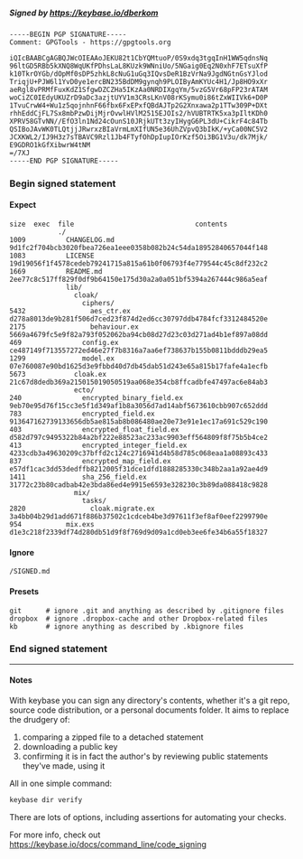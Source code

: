 ##### Signed by https://keybase.io/dberkom
```
-----BEGIN PGP SIGNATURE-----
Comment: GPGTools - https://gpgtools.org

iQIcBAABCgAGBQJWcOIEAAoJEKU82t1CbYQMtuoP/0S9xdq3tgqInH1WW5qdnsNq
96ltGD5RBb5kXNQ8WqUKfPDhsLaL8KUzk9WNniUo/5NGaig0Eq2N0xhF7ETsuXfP
k10TkrOYGb/dOpMf0sDP5zhkL8cNuG1uGq3IQvsDeR1BzVrNa9JgdNGtnGsYJlod
TriqjU+PJW6l1YvD0ye1ercBN235BdDM9gynqh9PLOIByAmKYUc4H1/Jp8HO9xXr
aeRgl8vPRMfFuxKdZ1SfgwDZCZHa5IKzAa0NRDIXgqYm/5vzG5Vr68pFP23rATAM
woCiZC0IEdyUKUZrD9aDc3azjtUYV1m3CRsLKnV08rKSymu0i86tZxWIIVk6+D0P
1TvuCrwW4+Wu1z5qojnhnF66fbx6FxEPxfQBdAJTp2G2Xnxawa2p1TTw309P+DXt
rhhEddCjFL7Sx8mbPzwDijMjrOvwlHVlM2515EJOIs2/hVUBTRTK5xa3pIltKDh0
XPRV58GTvNN//EfO3ln1Nd24cOunS10JRjkUTt3zyIHygG6PL3dU+CikrF4c84Tb
QSIBoJAvWK0TLQtjjJRwrxzBIaVrmLmXIfUN5e36UhZVpvQ3bIkK/+yCa00NC5V2
JCXKWL2/IJ9H3z7sTBAVC9Rzl1Jb4FTyfOhDpIupIOrKzf5Oi3BG1V3u/dk7Mjk/
E9GDRO1kGfXibwrW4tNM
=/7XJ
-----END PGP SIGNATURE-----

```

<!-- END SIGNATURES -->

### Begin signed statement 

#### Expect

```
size  exec  file                              contents                                                        
            ./                                                                                                
1009          CHANGELOG.md                    9d1fc2f704bcb3020fbea726ea1eee0358b082b24c54da18952840657044f148
1083          LICENSE                         19d19056f1f4578cedeb79241715a815a61b0f06793f4e779544c45c8df232c2
1669          README.md                       2ee77c8c517ff829f0df9b64150e175d30a2a0a051bf5394a267444c986a5eaf
              lib/                                                                                            
                cloak/                                                                                        
                  ciphers/                                                                                    
5432                aes_ctr.ex                d278a8013de9b281f506d7ced23f874d2ed6cc30797ddb4784fcf3312484520e
2175                behaviour.ex              5669a4679fc5e9f82a793f052062ba94cb08d27d23c03d271ad4b1ef897a08dd
469               config.ex                   ce487149f713557272ed46e27f7b8316a7aa6ef738637b155b0811bdddb29ea5
1299              model.ex                    07e760087e90bd1625d3e9fbbd40d7db45dab51d243e65a815b17fafe4a1ecfb
5673            cloak.ex                      21c67d8dedb369a215015019050519aa068e354cb8ffcadbfe47497ac6e84ab3
                ecto/                                                                                         
240               encrypted_binary_field.ex   9eb70e95d76f15cc3e5f1d349af1b8a3056d7ad14abf5673610cbb907c652ddd
783               encrypted_field.ex          913647162739133656db5ae815ab8b086480ae20e73e91e1ec17a691c529c190
403               encrypted_float_field.ex    d582d797c9495322b84a2bf222e88523ac233ac9903eff564809f8f75b5b4ce2
413               encrypted_integer_field.ex  4233cdb3a49630209c37bffd2c124c2716941d4b58d785c068eaa1a08893c433
837               encrypted_map_field.ex      e57df1cac3dd53dedffb8212005f31dce1dfd1888285330c348b2aa1a92ae4d9
1411              sha_256_field.ex            31772c23b80cadbab42e3bda86ed4e9915e6593e328230c3b89da088418c9828
                mix/                                                                                          
                  tasks/                                                                                      
2820                cloak.migrate.ex          3a4bb04b29d1add671f886b37502c1cdceb4be3d97611f3ef8af0eef2299790e
954           mix.exs                         d1e3c218f2339df74d280db51d9f8f769d9d09a1cd0eb3ee6fe34b6a55f18327
```

#### Ignore

```
/SIGNED.md
```

#### Presets

```
git      # ignore .git and anything as described by .gitignore files
dropbox  # ignore .dropbox-cache and other Dropbox-related files    
kb       # ignore anything as described by .kbignore files          
```

<!-- summarize version = 0.0.9 -->

### End signed statement

<hr>

#### Notes

With keybase you can sign any directory's contents, whether it's a git repo,
source code distribution, or a personal documents folder. It aims to replace the drudgery of:

  1. comparing a zipped file to a detached statement
  2. downloading a public key
  3. confirming it is in fact the author's by reviewing public statements they've made, using it

All in one simple command:

```bash
keybase dir verify
```

There are lots of options, including assertions for automating your checks.

For more info, check out https://keybase.io/docs/command_line/code_signing